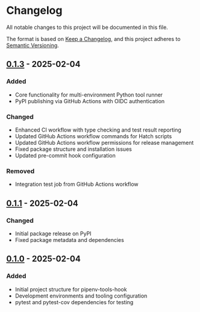 # Changelog

All notable changes to this project will be documented in this file.

The format is based on [Keep a Changelog](https://keepachangelog.com/en/1.0.0/),
and this project adheres to [Semantic Versioning](https://semver.org/spec/v2.0.0.html).

## [0.1.3] - 2025-02-04

### Added
- Core functionality for multi-environment Python tool runner
- PyPI publishing via GitHub Actions with OIDC authentication

### Changed
- Enhanced CI workflow with type checking and test result reporting
- Updated GitHub Actions workflow commands for Hatch scripts
- Updated GitHub Actions workflow permissions for release management
- Fixed package structure and installation issues
- Updated pre-commit hook configuration

### Removed
- Integration test job from GitHub Actions workflow

## [0.1.1] - 2025-02-04

### Changed
- Initial package release on PyPI
- Fixed package metadata and dependencies

## [0.1.0] - 2025-02-04

### Added
- Initial project structure for pipenv-tools-hook
- Development environments and tooling configuration
- pytest and pytest-cov dependencies for testing

[0.1.3]: https://github.com/macieyng/pipenv-tools-hook/compare/v0.1.1...v0.1.3
[0.1.1]: https://github.com/macieyng/pipenv-tools-hook/compare/v0.1.0...v0.1.1
[0.1.0]: https://github.com/macieyng/pipenv-tools-hook/releases/tag/v0.1.0
